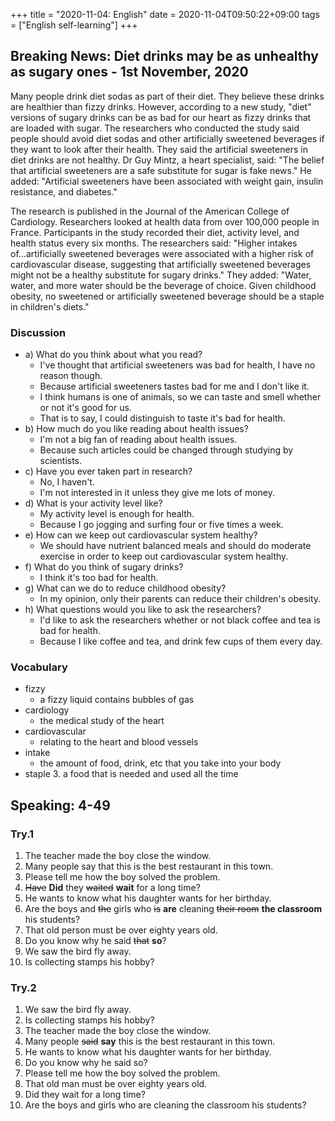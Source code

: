 +++
title =  "2020-11-04: English"
date = 2020-11-04T09:50:22+09:00
tags = ["English self-learning"]
+++
## Breaking News: Diet drinks may be as unhealthy as sugary ones - 1st November, 2020

Many people drink diet sodas as part of their diet. They believe these drinks are healthier than fizzy drinks. However, according to a new study, "diet" versions of sugary drinks can be as bad for our heart as fizzy drinks that are loaded with sugar. The researchers who conducted the study said people should avoid diet sodas and other artificially sweetened beverages if they want to look after their health. They said the artificial sweeteners in diet drinks are not healthy. Dr Guy Mintz, a heart specialist, said: "The belief that artificial sweeteners are a safe substitute for sugar is fake news." He added: "Artificial sweeteners have been associated with weight gain, insulin resistance, and diabetes."

The research is published in the Journal of the American College of Cardiology. Researchers looked at health data from over 100,000 people in France. Participants in the study recorded their diet, activity level, and health status every six months. The researchers said: "Higher intakes of...artificially sweetened beverages were associated with a higher risk of cardiovascular disease, suggesting that artificially sweetened beverages might not be a healthy substitute for sugary drinks." They added: "Water, water, and more water should be the beverage of choice. Given childhood obesity, no sweetened or artificially sweetened beverage should be a staple in children's diets."

### Discussion

* a) What do you think about what you read?
    - I've thought that artificial sweeteners was bad for health, I have no reason though.
    - Because artificial sweeteners tastes bad for me and I don't like it.
    - I think humans is one of animals, so we can taste and smell whether or not it's good for us.
    - That is to say, I could distinguish to taste it's bad for health.
* b) How much do you like reading about health issues?
    - I'm not a big fan of reading about health issues.
    - Because such articles could be changed through studying by scientists.
* c) Have you ever taken part in research?
    - No, I haven't.
    - I'm not interested in it unless they give me lots of money.
* d) What is your activity level like?
    - My activity level is enough for health.
    - Because I go jogging and surfing four or five times a week.
* e) How can we keep out cardiovascular system healthy?
    - We should have nutrient balanced meals and should do moderate exercise in order to keep out cardiovascular system healthy.
* f) What do you think of sugary drinks?
    - I think it's too bad for health. 
* g) What can we do to reduce childhood obesity?
    - In my opinion, only their parents can reduce their children's obesity.
* h) What questions would you like to ask the researchers?
    - I'd like to ask the researchers whether or not black coffee and tea is bad for health.
    - Because I like coffee and tea, and drink few cups of them every day.

### Vocabulary

* fizzy
    - a fizzy liquid contains bubbles of gas
* cardiology
    - the medical study of the heart
* cardiovascular
    - relating to the heart and blood vessels
* intake
    - the amount of food, drink, etc that you take into your body
* staple
    3. a food that is needed and used all the time

## Speaking: 4-49

### Try.1

1. The teacher made the boy close the window.
2. Many people say that this is the best restaurant in this town.
3. Please tell me how the boy solved the problem.
4. ~~Have~~ **Did** they ~~waited~~ **wait** for a long time?
5. He wants to know what his daughter wants for her birthday.
6. Are the boys and ~~the~~ girls who ~~is~~ **are** cleaning ~~their room~~ **the classroom** his students?
7. That old person must be over eighty years old.
8. Do you know why he said ~~that~~ **so**?
9. We saw the bird fly away.
10. Is collecting stamps his hobby?

### Try.2

1. We saw the bird fly away.
2. Is collecting stamps his hobby?
3. The teacher made the boy close the window.
4. Many people ~~said~~ **say** this is the best restaurant in this town.
5. He wants to know what his daughter wants for her birthday.
6. Do you know why he said so?
7. Please tell me how the boy solved the problem.
8. That old man must be over eighty years old.
9. Did they wait for a long time?
10. Are the boys and girls who are cleaning the classroom his students?


